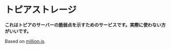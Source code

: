 # トピアストレージ

**これはトピアのサーバーの脆弱点を示すためのサービスです。実際に使わない方がいいです。**

Based on [million.js](https://github.com/aidenybai/million-react).
